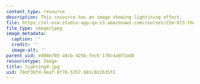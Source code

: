 ```yaml
---
content_type: resource
description: This resource has an image showing lightining effect.
file: https://ol-ocw-studio-app-qa.s3.amazonaws.com/courses/21m-873-theater-arts-topics-fall-2004-january-iap-2005/70df36fd9eaf8f785357b81c022635f2_lighting4.jpg
file_type: image/jpeg
image_metadata:
  caption: ''
  credit: ''
  image-alt: ''
parent_uid: ed08e705-a0cb-425b-fec6-178c4a073ad8
resourcetype: Image
title: lighting4.jpg
uid: 70df36fd-9eaf-8f78-5357-b81c022635f2
---
```

